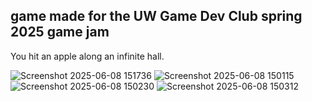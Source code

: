 ## game made for the UW Game Dev Club spring 2025 game jam

You hit an apple along an infinite hall.

![Screenshot 2025-06-08 151736](https://github.com/user-attachments/assets/0a76494f-2bce-4c9d-b700-3da51b130aac)
![Screenshot 2025-06-08 150115](https://github.com/user-attachments/assets/4a7bbf66-6b47-4775-a6ec-c25d9aaa389d)
![Screenshot 2025-06-08 150230](https://github.com/user-attachments/assets/a7e4deb4-530a-456e-80c2-d7906d9b01d5)
![Screenshot 2025-06-08 150312](https://github.com/user-attachments/assets/86022099-17b6-4468-a8c5-1cee7de6d2e3)
